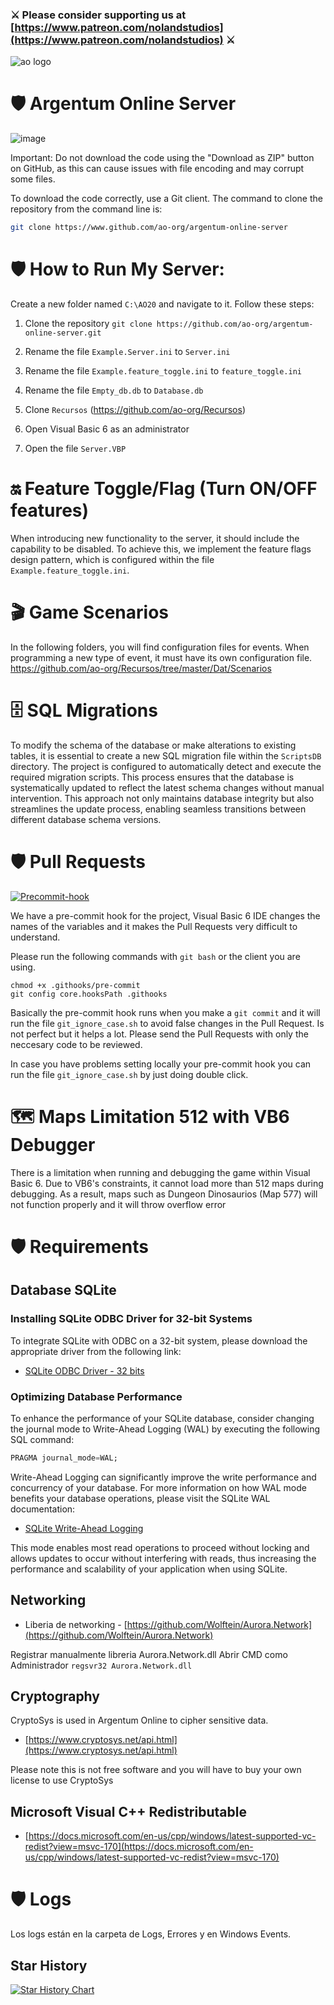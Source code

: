 ### ⚔️ Please consider supporting us at [https://www.patreon.com/nolandstudios](https://www.patreon.com/nolandstudios) ⚔️ 

![ao logo](https://www.argentumonline.com.ar/_nuxt/img/argentum20_logo.562a0aa.png)

# 🛡️ Argentum Online Server
![image](https://github.com/ao-org/argentum-online-server/assets/5874806/d0f29237-6bd3-4a90-a2d6-fc67b34f1c85)


Important: Do not download the code using the "Download as ZIP" button on GitHub, as this can cause issues with file encoding and may corrupt some files. 

To download the code correctly, use a Git client. The command to clone the repository from the command line is:

```bash
git clone https://www.github.com/ao-org/argentum-online-server
```

# 🛡️ How to Run My Server:
Create a new folder named `C:\AO20` and navigate to it. Follow these steps:

1. Clone the repository `git clone https://github.com/ao-org/argentum-online-server.git`

2. Rename the file `Example.Server.ini` to `Server.ini`

3. Rename the file `Example.feature_toggle.ini` to `feature_toggle.ini`

4. Rename the file `Empty_db.db` to `Database.db`

5. Clone `Recursos` (https://github.com/ao-org/Recursos)

6. Open Visual Basic 6 as an administrator

7. Open the file `Server.VBP`

# 🔛 Feature Toggle/Flag (Turn ON/OFF features)

When introducing new functionality to the server, it should include the capability to be disabled. To achieve this, we implement the feature flags design pattern, which is configured within the file `Example.feature_toggle.ini`.

# 🎬 Game Scenarios
In the following folders, you will find configuration files for events. When programming a new type of event, it must have its own configuration file.
https://github.com/ao-org/Recursos/tree/master/Dat/Scenarios

# 🗄️ SQL Migrations

To modify the schema of the database or make alterations to existing tables, it is essential to create a new SQL migration file within the `ScriptsDB` directory. The project is configured to automatically detect and execute the required migration scripts. This process ensures that the database is systematically updated to reflect the latest schema changes without manual intervention. This approach not only maintains database integrity but also streamlines the update process, enabling seamless transitions between different database schema versions.

# 🛡️ Pull Requests

<a href="https://imgbb.com/"><img src="https://i.ibb.co/QfZznrw/Screenshot-2023-12-02-211157.png" alt="Precommit-hook" border="0"></a>

We have a pre-commit hook for the project, Visual Basic 6 IDE changes the names of the variables and it makes the Pull Requests very difficult to understand.

Please run the following commands with `git bash` or the client you are using.

```
chmod +x .githooks/pre-commit
git config core.hooksPath .githooks
```

Basically the pre-commit hook runs when you make a `git commit` and it will run the file `git_ignore_case.sh` to avoid false changes in the Pull Request. Is not perfect but it helps a lot. Please send the Pull Requests with only the neccesary code to be reviewed.

In case you have problems setting locally your pre-commit hook you can run the file `git_ignore_case.sh` by just doing double click.

# 🗺️ Maps Limitation 512 with VB6 Debugger

There is a limitation when running and debugging the game within Visual Basic 6. Due to VB6's constraints, it cannot load more than 512 maps during debugging. As a result, maps such as Dungeon Dinosaurios (Map 577) will not function properly and it will throw overflow error

# 🛡️ Requirements

## Database SQLite

### Installing SQLite ODBC Driver for 32-bit Systems

To integrate SQLite with ODBC on a 32-bit system, please download the appropriate driver from the following link:
- [SQLite ODBC Driver - 32 bits](http://www.ch-werner.de/sqliteodbc/sqliteodbc.exe)

### Optimizing Database Performance

To enhance the performance of your SQLite database, consider changing the journal mode to Write-Ahead Logging (WAL) by executing the following SQL command:

```sql
PRAGMA journal_mode=WAL;
```

Write-Ahead Logging can significantly improve the write performance and concurrency of your database. For more information on how WAL mode benefits your database operations, please visit the SQLite WAL documentation:
- [SQLite Write-Ahead Logging](https://www.sqlite.org/wal.html)

This mode enables most read operations to proceed without locking and allows updates to occur without interfering with reads, thus increasing the performance and scalability of your application when using SQLite.

## Networking
- Liberia de networking - [https://github.com/Wolftein/Aurora.Network](https://github.com/Wolftein/Aurora.Network)

Registrar manualmente libreria Aurora.Network.dll 
Abrir CMD como Administrador `regsvr32 Aurora.Network.dll`

## Cryptography
CryptoSys is used in Argentum Online to cipher sensitive data.

- [https://www.cryptosys.net/api.html](https://www.cryptosys.net/api.html)

Please note this is not free software and you will have to buy your own license to use CryptoSys

## Microsoft Visual C++ Redistributable
- [https://docs.microsoft.com/en-us/cpp/windows/latest-supported-vc-redist?view=msvc-170](https://docs.microsoft.com/en-us/cpp/windows/latest-supported-vc-redist?view=msvc-170)

# 🛡️ Logs
Los logs están en la carpeta de Logs, Errores y en Windows Events.

## Star History

<a href="https://star-history.com/#ao-org/argentum-online-server&Date">
  <picture>
    <source media="(prefers-color-scheme: dark)" srcset="https://api.star-history.com/svg?repos=ao-org/argentum-online-server&type=Date&theme=dark" />
    <source media="(prefers-color-scheme: light)" srcset="https://api.star-history.com/svg?repos=ao-org/argentum-online-server&type=Date" />
    <img alt="Star History Chart" src="https://api.star-history.com/svg?repos=ao-org/argentum-online-server&type=Date" />
  </picture>
</a>


